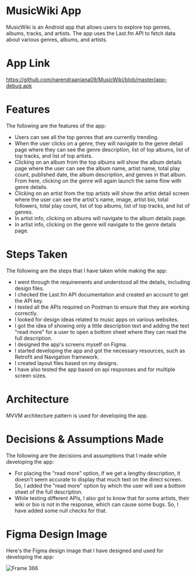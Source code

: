 # MusicWiki App

MusicWiki is an Android app that allows users to explore top genres, albums, tracks, and artists. The app uses the Last.fm API to fetch data about various genres, albums, and artists.

# App Link
https://github.com/narendraanjana09/MusicWiki/blob/master/app-debug.apk

# Features

The following are the features of the app:
* Users can see all the top genres that are currently trending.
* When the user clicks on a genre, they will navigate to the genre detail page where they can see the genre description, list of top albums, list of top tracks, and list of top artists.
* Clicking on an album from the top albums will show the album details page where the user can see the album name, artist name, total play count, published date, the album description, and genres in that album. From here, clicking on the genre will again launch the same flow with genre details.
* Clicking on an artist from the top artists will show the artist detail screen where the user can see the artist's name, image, artist bio, total followers, total play count, list of top albums, list of top tracks, and list of genres.
* In artist info, clicking on albums will navigate to the album details page.
* In artist info, clicking on the genre will navigate to the genre details page.

# Steps Taken
The following are the steps that I have taken while making the app:

* I went through the requirements and understood all the details, including design files.
* I checked the Last.fm API documentation and created an account to get the API key.
* I tested all the APIs required on Postman to ensure that they are working correctly.
* I looked for design ideas related to music apps on various websites.
* I got the idea of showing only a little description text and adding the text "read more" for a user to open a bottom sheet where they can read the full description.
* I designed the app's screens myself on Figma.
* I started developing the app and got the necessary resources, such as Retrofit and Navigation framework.
* I created layout files based on my designs.
* I have also tested the app based on api responses and for multiple screen sizes.

# Architecture

MVVM architecture pattern is used for developing the app.

# Decisions & Assumptions Made

The following are the decisions and assumptions that I made while developing the app:

* For placing the "read more" option, if we get a lengthy description, it doesn't seem accurate to display that much text on the direct screen. So, I added the "read more" option by which the user will see a bottom sheet of the full description.
* While testing different APIs, I also got to know that for some artists, their wiki or bio is not in the response, which can cause some bugs. So, I have added some null checks for that.

# Figma Design Image

Here's the Figma design image that I have designed and used for developing the app:

![Frame 366](https://user-images.githubusercontent.com/60137237/219352338-ded4d0c8-b3c2-4830-8a46-9095bee4d69d.png)

